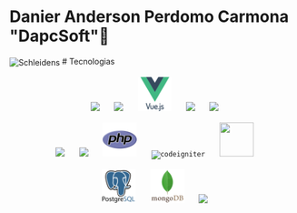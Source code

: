# Danier Anderson Perdomo Carmona "DapcSoft"👋

<img align="center" alt="Schleidens" src="https://cdn.dribbble.com/users/1059583/screenshots/4171367/coding-freak.gif" />
# Tecnologias
<div align="center">
<br />
 <code>  <img  src="https://www.vectorlogo.zone/logos/reactjs/reactjs-ar21.svg"> </code>
 <code>  <img  src="https://www.vectorlogo.zone/logos/angular/angular-ar21.svg"> </code>
 <code>  <img  width="60" src="https://raw.githubusercontent.com/devicons/devicon/master/icons/vuejs/vuejs-original-wordmark.svg"> </code>
 <code>  <img  width="60" src="https://raw.githubusercontent.com/prplx/svg-logos/5585531d45d294869c4eaab4d7cf2e9c167710a9/svg/materialize.svg"> </code>
 <code>  <img  src="https://www.vectorlogo.zone/logos/getbootstrap/getbootstrap-ar21.svg"> </code>
<br />
</div>
<div align="center">
<br />
 <code>  <img  src="https://www.vectorlogo.zone/logos/javascript/javascript-ar21.svg"> </code>
 <code>  <img  src="https://www.vectorlogo.zone/logos/typescriptlang/typescriptlang-ar21.svg"> </code>
 <code>  <img  width="60" src="https://raw.githubusercontent.com/devicons/devicon/master/icons/php/php-original.svg"> </code>
 <code>  <img  src="https://cdn.worldvectorlogo.com/logos/codeigniter.svg" alt="codeigniter" width="60" height="60"> </code>
 <code>  <img  src="https://images.icon-icons.com/2699/PNG/512/laravel_logo_icon_170314.png" width="60" height="60""> </code>
<br />
</div>

<div align="center">
<br />
 <code>  <img   width="60"src="https://raw.githubusercontent.com/devicons/devicon/master/icons/postgresql/postgresql-original-wordmark.svg"> </code>
 <code>  <img   width="60"src="https://raw.githubusercontent.com/devicons/devicon/master/icons/mongodb/mongodb-original-wordmark.svg"> </code>
  <code>  <img  src="https://www.vectorlogo.zone/logos/mysql/mysql-ar21.svg"> </code>


<br />
</div>



